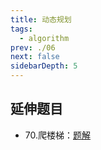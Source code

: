 ```yaml
---
title: 动态规划
tags:
  - algorithm
prev: ./06
next: false
sidebarDepth: 5
---
```


## 延伸题目
- 70.爬楼梯：[题解](../leetCode/0070)
